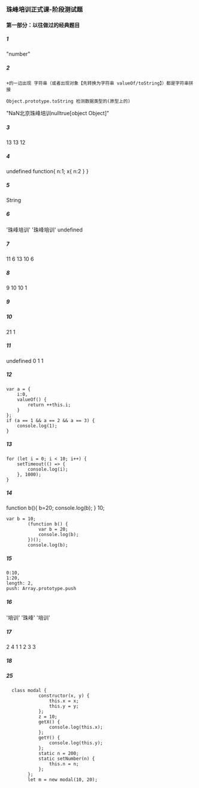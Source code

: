 ### 珠峰培训正式课-阶段测试题
#### 第一部分：以往做过的经典题目
##### 1
"number"
##### 2
```
+的一边出现 字符串（或者出现对象【先转换为字符串 valueOf/toString】）都是字符串拼接

Object.prototype.toString 检测数据类型的(原型上的)
```
"NaN北京珠峰培训nulltrue[object Object]"
##### 3
13 13 12
##### 4
undefined    function{
                n:1;
                x{
                    n:2
                }
                 }
##### 5
String
##### 6
'珠峰培训'
'珠峰培训'
undefined
##### 7
11 6
13
10 6
##### 8
9
10
10
1
##### 9


##### 10
21 
1
##### 11
undefined 
0 
1 
1
##### 12
```
var a = {
    i:0,
    valueOf() {
        return ++this.i;
    }
};
if (a == 1 && a == 2 && a == 3) {
    console.log(1);
}
```
##### 13 
```
for (let i = 0; i < 10; i++) {
    setTimeout(() => {
        console.log(i);
    }, 1000);
}
```
##### 14    
function b(){
    b=20;
    console.log(b);
}
10;
```
var b = 10;
        (function b() {
            var b = 20;
            console.log(b);
        })();
        console.log(b);
```
##### 15
```
0:10,
1:20,
length: 2,
push: Array.prototype.push
```
##### 16
'培训'
'珠峰'
'培训'
##### 17
2
4
1
1
2
3
3
##### 18


##### 25
```
  class modal {
            constructor(x, y) {
                this.x = x;
                this.y = y;
            };
            z = 10;
            getX() {
                console.log(this.x);
            };
            getY() {
                console.log(this.y);
            };
            static n = 200;
            static setNumber(n) {
                this.n = n;
            };
        };
        let m = new modal(10, 20);
``` 
